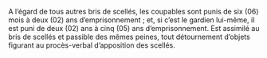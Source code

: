 A l’égard de tous autres bris de scellés, les coupables sont punis de six (06) mois à deux (02) ans d’emprisonnement ; et, si c’est le gardien lui-même, il est puni de deux (02) ans à cinq (05) ans d’emprisonnement.
Est assimilé au bris de scellés et passible des mêmes peines, tout détournement d’objets figurant au procès-verbal d’apposition des scellés.